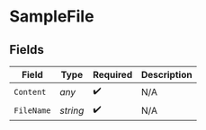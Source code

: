 # SampleFile


## Fields

| Field              | Type               | Required           | Description        |
| ------------------ | ------------------ | ------------------ | ------------------ |
| `Content`          | *any*              | :heavy_check_mark: | N/A                |
| `FileName`         | *string*           | :heavy_check_mark: | N/A                |